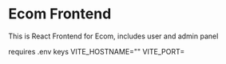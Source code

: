 # Ecom Frontend

This is React Frontend for Ecom, includes user and admin panel

requires .env keys
VITE_HOSTNAME=""
VITE_PORT=